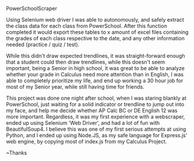 PowerSchoolScraper


Using Selenium web driver I was able to autonomously, and safely extract the class data for each class from PowerSchool. After this function completed it would export these tables to x amount of excel files containing the grades of each class respective to the date, and any other information needed (practice / quiz / test).


While this didn't draw expected trendlines, it was straight-forward enough that a student could then draw trendlines, while this doesn't seem important, being a Senior in high school, it was great to be able to analyze whether your grade in Calculus need more attention than in English, I was able to completely prioritize my life, and end up working a 30 hour job for most of my Senior year, while still having time for friends.


This project was done one night after school, when I was staring blankly at PowerSchool, just waiting for a solid indicator or trendline to jump out into my face, and help me decide whether AP Calc BC or DE English 12 was more important. Regardless, it was my first experience with a webscraper, ended up using Selenium 'Web Driver', and had a lot of fun with BeautifulSoup4. I believe this was one of my first serious attempts at using Python, and I ended up using Node.JS, as my safe language for Express.js' web engine, by copying most of index.js from my Calculus Project.

~Thanks 
